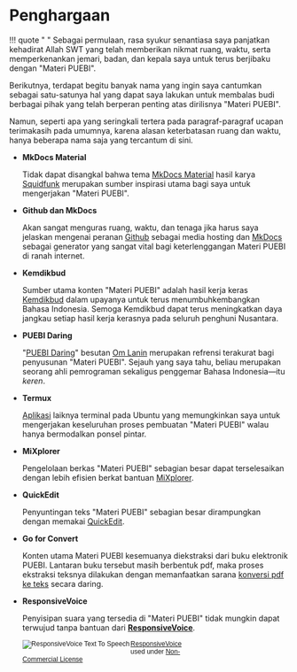 # Penghargaan

!!! quote " "
    Sebagai permulaan, rasa syukur senantiasa saya panjatkan kehadirat Allah SWT yang telah memberikan nikmat ruang, waktu, serta memperkenankan jemari, badan, dan kepala saya untuk terus berjibaku dengan "Materi PUEBI".

Berikutnya, terdapat begitu banyak nama yang ingin saya cantumkan sebagai satu-satunya hal yang dapat saya lakukan untuk membalas budi berbagai pihak yang telah berperan penting atas dirilisnya "Materi PUEBI".

Namun, seperti apa yang seringkali tertera pada paragraf-paragraf ucapan terimakasih pada umumnya, karena alasan keterbatasan ruang dan waktu, hanya beberapa nama saja yang tercantum di sini.

* **MkDocs Material**

    Tidak dapat disangkal bahwa tema [MkDocs Material][1] hasil karya [Squidfunk][2] merupakan sumber inspirasi utama bagi saya untuk mengerjakan "Materi PUEBI".

  [1]: http://squidfunk.github.io/mkdocs-material/
  [2]: https://github.com/squidfunk

* **Github dan MkDocs**

    Akan sangat menguras ruang, waktu, dan tenaga jika harus saya jelaskan mengenai peranan [Github][3] sebagai media hosting dan [MkDocs][4] sebagai generator yang sangat vital bagi keterlenggangan Materi PUEBI di ranah internet.

  [3]: https://github.com
  [4]: http://www.mkdocs.org

* **Kemdikbud**

    Sumber utama konten "Materi PUEBI" adalah hasil kerja keras [Kemdikbud][5] dalam upayanya untuk terus menumbuhkembangkan Bahasa Indonesia. Semoga Kemdikbud dapat terus meningkatkan daya jangkau setiap hasil kerja kerasnya pada seluruh penghuni Nusantara.

  [5]: https://www.kemdikbud.go.id

* **PUEBI Daring**

    "[PUEBI Daring][6]" besutan [Om Lanin][7] merupakan refrensi terakurat bagi penyusunan "Materi PUEBI". Sejauh yang saya tahu, beliau merupakan seorang ahli pemrograman sekaligus penggemar Bahasa Indonesia—itu *keren*.

  [6]: http://puebi.readthedocs.io/en/latest/
  [7]: https://id.wikipedia.org/wiki/Ivan_Lanin

* **Termux**

    [Aplikasi][8] laiknya terminal pada Ubuntu yang memungkinkan saya untuk mengerjakan keseluruhan proses pembuatan "Materi PUEBI" walau hanya bermodalkan ponsel pintar.

  [8]: https://termux.com

* **MiXplorer**

    Pengelolaan berkas "Materi PUEBI" sebagian besar dapat terselesaikan dengan lebih efisien berkat bantuan [MiXplorer][9].

  [9]: https://forum.xda-developers.com/showthread.php?t=1523691

* **QuickEdit**

    Penyuntingan teks "Materi PUEBI" sebagian besar dirampungkan dengan memakai [QuickEdit][10].

  [10]: https://forum.xda-developers.com/android/apps-games/app-quickedit-text-editor-t2899385

* **Go for Convert**

    Konten utama Materi PUEBI kesemuanya diekstraksi dari buku elektronik PUEBI. Lantaran buku tersebut masih berbentuk pdf, maka proses ekstraksi teksnya dilakukan dengan memanfaatkan sarana [konversi pdf ke teks][11] secara daring.

  [11]: http://go4convert.com

* **ResponsiveVoice**

    Penyisipan suara yang tersedia di "Materi PUEBI" tidak mungkin dapat terwujud tanpa bantuan dari [**ResponsiveVoice**][12].<div style="width:300px;vertical-align:top;font-family: Arial;font-size:9pt;line-height: normal">
<a rel="license" href="//responsivevoice.org/"><img title="ResponsiveVoice Text To Speech" src="https://responsivevoice.org/wp-content/uploads/2014/08/120x31.png" style="float:left;padding-right:2px" /></a><span xmlns:dct="https://purl.org/dc/terms/" property="dct:title"><a href="//responsivevoice.org/" target="_blank" title="ResponsiveVoice Text To Speech">ResponsiveVoice</a></span> used under <a rel="license" href="https://creativecommons.org/licenses/by-nc-nd/4.0/" title="Creative Commons Attribution-NonCommercial-NoDerivatives 4.0 International License">Non-Commercial License</a></div>
<div style="clear:both;">&nbsp;</div>

  [12]: https://responsivevoice.org


